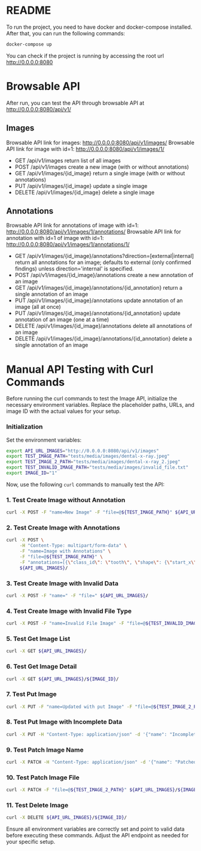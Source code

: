 # README

To run the project, you need to have docker and docker-compose installed.
After that, you can run the following commands:

```bash
docker-compose up
```

You can check if the project is running by accessing the root url <http://0.0.0.0:8080>

# Browsable API

After run, you can test the API through browsable API at <http://0.0.0.0:8080/api/v1/>

## Images
Browsable API link for images: <http://0.0.0.0:8080/api/v1/images/>
Browsable API link for image with id=1: <http://0.0.0.0:8080/api/v1/images/1/>

- GET /api/v1/images
  return list of all images
- POST /api/v1/images
  create a new image (with or without annotations)
- GET /api/v1/images/{id_image}
  return a single image (with or without annotations)
- PUT /api/v1/images/{id_image}
  update a single image
- DELETE /api/v1/images/{id_image}
  delete a single image

## Annotations
Browsable API link for annotations of image with id=1: <http://0.0.0.0:8080/api/v1/images/1/annotations/>
Browsable API link for annotation with id=1 of image with id=1: <http://0.0.0.0:8080/api/v1/images/1/annotations/1/>

- GET /api/v1/images/{id_image}/annotations?direction=[external|internal]
  return all annotations for an image;
  defaults to external (only confirmed findings) unless direction='internal' is specified.
- POST /api/v1/images/{id_image}/annotations
  create a new annotation of an image
- GET /api/v1/images/{id_image}/annotations/{id_annotation}
  return a single annotation of an image
- PUT /api/v1/images/{id_image}/annotations
  update annotation of an image (all at once)
- PUT /api/v1/images/{id_image}/annotations/{id_annotation}
  update annotation of an image (one at a time)
- DELETE /api/v1/images/{id_image}/annotations
  delete all annotations of an image
- DELETE /api/v1/images/{id_image}/annotations/{id_annotation}
  delete a single annotation of an image


# Manual API Testing with Curl Commands

Before running the curl commands to test the Image API, initialize the necessary environment variables. Replace the placeholder paths, URLs, and image ID with the actual values for your setup.

### Initialization
Set the environment variables:

```bash
export API_URL_IMAGES="http://0.0.0.0:8080/api/v1/images"
export TEST_IMAGE_PATH="tests/media/images/dental-x-ray.jpeg"
export TEST_IMAGE_2_PATH="tests/media/images/dental-x-ray_2.jpeg"
export TEST_INVALID_IMAGE_PATH="tests/media/images/invalid_file.txt"
export IMAGE_ID="1"  
```

Now, use the following `curl` commands to manually test the API:

### 1. Test Create Image without Annotation
```bash
curl -X POST -F "name=New Image" -F "file=@${TEST_IMAGE_PATH}" ${API_URL_IMAGES}/
```

### 2. Test Create Image with Annotations
```bash
curl -X POST \
     -H "Content-Type: multipart/form-data" \
     -F "name=Image with Annotations" \
     -F "file=@${TEST_IMAGE_PATH}" \
     -F "annotations=[{\"class_id\": \"tooth\", \"shape\": {\"start_x\": 100, \"start_y\": 100, \"end_x\": 200, \"end_y\": 200}, \"tags\": [\"48\"], \"meta\": {\"confirmed\": true, \"confidence_percent\": 0.99}}]" \
     ${API_URL_IMAGES}/
```

### 3. Test Create Image with Invalid Data
```bash
curl -X POST -F "name=" -F "file=" ${API_URL_IMAGES}/
```

### 4. Test Create Image with Invalid File Type
```bash
curl -X POST -F "name=Invalid File Image" -F "file=@${TEST_INVALID_IMAGE_PATH}" ${API_URL_IMAGES}/
```

### 5. Test Get Image List
```bash
curl -X GET ${API_URL_IMAGES}/
```

### 6. Test Get Image Detail
```bash
curl -X GET ${API_URL_IMAGES}/${IMAGE_ID}/
```

### 7. Test Put Image
```bash
curl -X PUT -F "name=Updated with put Image" -F "file=@${TEST_IMAGE_2_PATH}" ${API_URL_IMAGES}/${IMAGE_ID}/
```

### 8. Test Put Image with Incomplete Data
```bash
curl -X PUT -H "Content-Type: application/json" -d '{"name": "Incomplete Data Image"}' ${API_URL_IMAGES}/${IMAGE_ID}/
```

### 9. Test Patch Image Name
```bash
curl -X PATCH -H "Content-Type: application/json" -d '{"name": "Patched Image Name"}' ${API_URL_IMAGES}/${IMAGE_ID}/
```

### 10. Test Patch Image File
```bash
curl -X PATCH -F "file=@${TEST_IMAGE_2_PATH}" ${API_URL_IMAGES}/${IMAGE_ID}/
```

### 11. Test Delete Image
```bash
curl -X DELETE ${API_URL_IMAGES}/${IMAGE_ID}/
```

Ensure all environment variables are correctly set and point to valid data before executing these commands. Adjust the API endpoint as needed for your specific setup.
